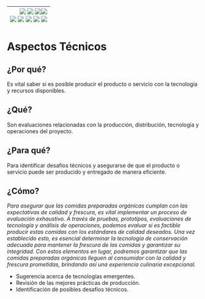 <div align=right>

|[![](https://img.shields.io/badge/-Inicio-FFF?style=flat&logo=Emlakjet&logoColor=black)](/README.md) [![](https://img.shields.io/badge/-Introducción-FFF?style=flat&logo=abbrobotstudio&logoColor=black)](/documentos/intro.md) [![](https://img.shields.io/badge/-Panorámica-FFF?style=flat&logo=openstreetmap&logoColor=black)](/documentos/panoramica.md)[![](https://img.shields.io/badge/-Modelos_de_lenguaje-FFF?style=flat&logo=LiveChat&logoColor=black)](/documentos/LLMs.md)<br>  [![](https://img.shields.io/badge/-Prompts-FFF?style=flat&logo=Proton&logoColor=black)](/documentos/prompts/README.md) [![](https://img.shields.io/badge/-Ing,_de_prompts-FFF?style=flat&logo=googleearthengine&logoColor=black)](/documentos/ingenieriaDePrompts/README.md) [![](https://img.shields.io/badge/-Patrones-FFF?style=flat&logo=textpattern&logoColor=black)](/documentos/ingenieriaDePrompts/patrones/README.md) [![](https://img.shields.io/badge/8vP-FFF?style=flat&logo=v8&logoColor=black)](/documentos/prompts/mejoresPracticas/8virtudesDelPrompting.md) [![](https://img.shields.io/badge/-Casos_de_uso-FFF?style=flat&logo=gitbook&logoColor=black)](/documentos/casosDeUso/README.md)|
|-:|

</div>

# Aspectos Técnicos

## ¿Por qué?

Es vital saber si es posible producir el producto o servicio con la tecnología y recursos disponibles.

## ¿Qué?

Son evaluaciones relacionadas con la producción, distribución, tecnología y operaciones del proyecto.

## ¿Para qué?

Para identificar desafíos técnicos y asegurarse de que el producto o servicio puede ser producido y entregado de manera eficiente.

## ¿Cómo?

*Para asegurar que las comidas preparadas orgánicas cumplan con las expectativas de calidad y frescura, es vital implementar un proceso de evaluación exhaustivo. A través de pruebas, prototipos, evaluaciones de tecnología y análisis de operaciones, podemos evaluar si es factible producir estas comidas con los estándares de calidad deseados. Una vez establecido esto, es esencial determinar la tecnología de conservación adecuada para mantener la frescura de las comidas y garantizar su integridad. Con estos elementos en lugar, podremos garantizar que las comidas preparadas orgánicas lleguen al consumidor con la calidad y frescura prometidas, brindando así una experiencia culinaria excepcional.*

- Sugerencia acerca de tecnologías emergentes.
- Revisión de las mejores prácticas de producción.
- Identificación de posibles desafíos técnicos.
